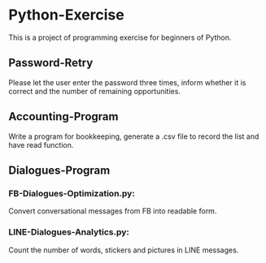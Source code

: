 # Python-Exercise
This is a project of programming exercise for beginners of Python.


## Password-Retry
Please let the user enter the password three times, inform whether it is correct and the number of remaining opportunities.


## Accounting-Program
Write a program for bookkeeping, generate a .csv file to record the list and have read function.


## Dialogues-Program
### FB-Dialogues-Optimization.py:
Convert conversational messages from FB into readable form.
### LINE-Dialogues-Analytics.py:
Count the number of words, stickers and pictures in LINE messages.
